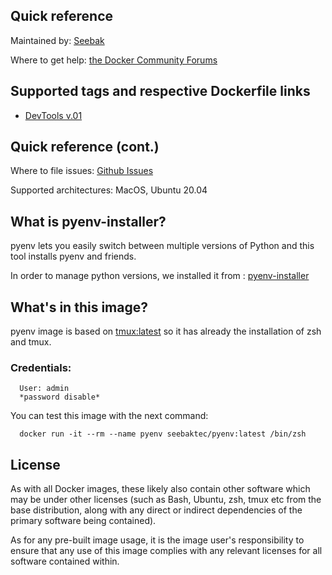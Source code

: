## Quick reference 

Maintained by: [Seebak](https://github.com/Seebak-Tech/DevTools/tree/main/Docker/pyenv)

Where to get help: [the Docker Community Forums](https://forums.docker.com/)

## Supported tags and respective Dockerfile links

- [DevTools v.01](https://github.com/Seebak-Tech/DevTools/releases/tag/v0.1)

## Quick reference (cont.)

Where to file issues: [Github Issues](https://github.com/Seebak-Tech/DevTools/issues)

Supported architectures: MacOS, Ubuntu 20.04

## What is pyenv-installer?

pyenv lets you easily switch between multiple versions of Python and this tool installs pyenv and friends.

In order to manage python versions, we installed it from : [pyenv-installer](https://github.com/pyenv/pyenv-installer)

## What's in this image?

pyenv image is based on [tmux:latest](https://hub.docker.com/r/seebaktec/tmux) so it has already the installation of zsh and tmux.

### Credentials:

      User: admin
      *password disable*

You can test this image with the next command:

      docker run -it --rm --name pyenv seebaktec/pyenv:latest /bin/zsh

## License

As with all Docker images, these likely also contain other software which may be under other licenses (such as Bash, Ubuntu, zsh, tmux etc from the base distribution, along with any direct or indirect dependencies of the primary software being contained).

As for any pre-built image usage, it is the image user's responsibility to ensure that any use of this image complies with any relevant licenses for all software contained within.